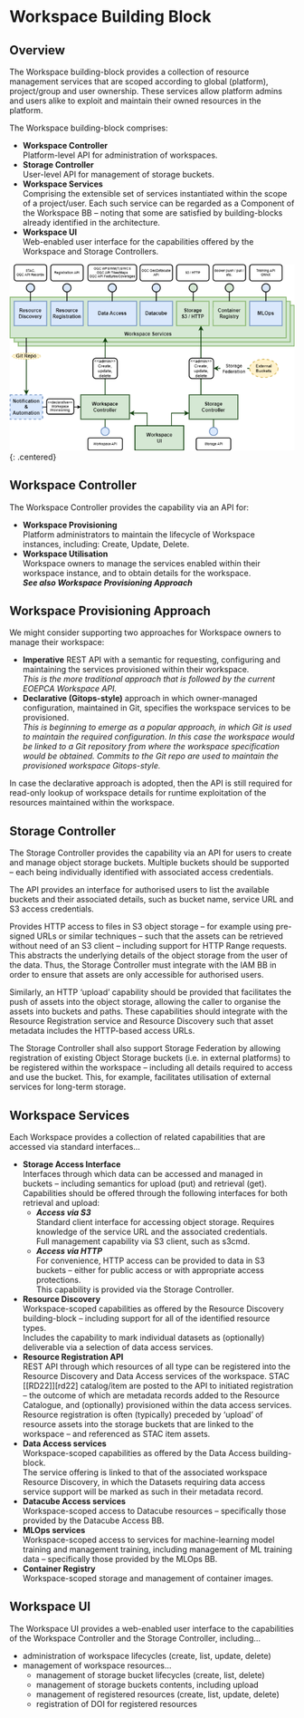 # Workspace Building Block

## Overview

The Workspace building-block provides a collection of resource management services that are scoped according to global (platform), project/group and user ownership. These services allow platform admins and users alike to exploit and maintain their owned resources in the platform.

The Workspace building-block comprises:

*	**Workspace Controller**<br>
  Platform-level API for administration of workspaces.
*	**Storage Controller**<br>
  User-level API for management of storage buckets.
*	**Workspace Services**<br>
  Comprising the extensible set of services instantiated within the scope of a project/user. Each such service can be regarded as a Component of the Workspace BB – noting that some are satisfied by building-blocks already identified in the architecture.
*	**Workspace UI**<br>
  Web-enabled user interface for the capabilities offered by the Workspace and Storage Controllers.

![Workspace](./diagrams/workspace.drawio.png){: .centered}

## Workspace Controller

The Workspace Controller provides the capability via an API for:

*	**Workspace Provisioning**<br>
  Platform administrators to maintain the lifecycle of Workspace instances, including: Create, Update, Delete.
*	**Workspace Utilisation**<br>
  Workspace owners to manage the services enabled within their workspace instance, and to obtain details for the workspace.<br>
  **_See also Workspace Provisioning Approach_**

## Workspace Provisioning Approach

We might consider supporting two approaches for Workspace owners to manage their workspace:

*	**Imperative** REST API with a semantic for requesting, configuring and maintaining the services provisioned within their workspace.<br>
  _This is the more traditional approach that is followed by the current EOEPCA Workspace API._
*	**Declarative (Gitops-style)** approach in which owner-managed configuration, maintained in Git, specifies the workspace services to be provisioned.<br>
  _This is beginning to emerge as a popular approach, in which Git is used to maintain the required configuration. In this case the workspace would be linked to a Git repository from where the workspace specification would be obtained. Commits to the Git repo are used to maintain the provisioned workspace Gitops-style._

In case the declarative approach is adopted, then the API is still required for read-only lookup of workspace details for runtime exploitation of the resources maintained within the workspace.

## Storage Controller

The Storage Controller provides the capability via an API for users to create and manage object storage buckets. Multiple buckets should be supported – each being individually identified with associated access credentials.

The API provides an interface for authorised users to list the available buckets and their associated details, such as bucket name, service URL and S3 access credentials.

Provides HTTP access to files in S3 object storage – for example using pre-signed URLs or similar techniques – such that the assets can be retrieved without need of an S3 client – including support for HTTP Range requests. This abstracts the underlying details of the object storage from the user of the data. Thus, the Storage Controller must integrate with the IAM BB in order to ensure that assets are only accessible for authorised users.

Similarly, an HTTP ‘upload’ capability should be provided that facilitates the push of assets into the object storage, allowing the caller to organise the assets into buckets and paths. These capabilities should integrate with the Resource Registration service and Resource Discovery such that asset metadata includes the HTTP-based access URLs.

The Storage Controller shall also support Storage Federation by allowing registration of existing Object Storage buckets (i.e. in external platforms) to be registered within the workspace – including all details required to access and use the bucket. This, for example, facilitates utilisation of external services for long-term storage.

## Workspace Services

Each Workspace provides a collection of related capabilities that are accessed via standard interfaces…

*	**Storage Access Interface**<br>
Interfaces through which data can be accessed and managed in buckets – including semantics for upload (put) and retrieval (get).<br>
Capabilities should be offered through the following interfaces for both retrieval and upload:
    *	**_Access via S3_**<br>
      Standard client interface for accessing object storage. Requires knowledge of the service URL and the associated credentials.<br>
      Full management capability via S3 client, such as s3cmd.
    *	**_Access via HTTP_**<br>
      For convenience, HTTP access can be provided to data in S3 buckets – either for public access or with appropriate access protections.<br>
      This capability is provided via the Storage Controller.
*	**Resource Discovery**<br>
  Workspace-scoped capabilities as offered by the Resource Discovery building-block – including support for all of the identified resource types.<br>
  Includes the capability to mark individual datasets as (optionally) deliverable via a selection of data access services.
*	**Resource Registration API**<br>
  REST API through which resources of all type can be registered into the Resource Discovery and Data Access services of the workspace. STAC [[RD22]][rd22] catalog/item are posted to the API to initiated registration – the outcome of which are metadata records added to the Resource Catalogue, and (optionally) provisioned within the data access services.<br>
  Resource registration is often (typically) preceded by ‘upload’ of resource assets into the storage buckets that are linked to the workspace – and referenced as STAC item assets.
*	**Data Access services**<br>
  Workspace-scoped capabilities as offered by the Data Access building-block.<br>
  The service offering is linked to that of the associated workspace Resource Discovery, in which the Datasets requiring data access service support will be marked as such in their metadata record.
*	**Datacube Access services**<br>
  Workspace-scoped access to Datacube resources – specifically those provided by the Datacube Access BB.
*	**MLOps services**<br>
  Workspace-scoped access to services for machine-learning model training and management training, including management of ML training data – specifically those provided by the MLOps BB.
*	**Container Registry**<br>
  Workspace-scoped storage and management of container images.

## Workspace UI

The Workspace UI provides a web-enabled user interface to the capabilities of the Workspace Controller and the Storage Controller, including…

*	administration of workspace lifecycles (create, list, update, delete)
*	management of workspace resources…
    *	management of storage bucket lifecycles (create, list, delete)
    *	management of storage buckets contents, including upload
    *	management of registered resources (create, list, update, delete)
    *	registration of DOI for registered resources
